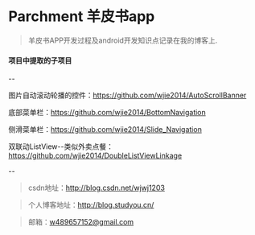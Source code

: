 # Parchment 羊皮书app
> 羊皮书APP开发过程及android开发知识点记录在我的博客上.

#### 项目中提取的子项目
--

图片自动滚动轮播的控件：https://github.com/wjie2014/AutoScrollBanner

底部菜单栏：https://github.com/wjie2014/BottomNavigation

侧滑菜单栏：https://github.com/wjie2014/Slide_Navigation

双联动ListView--类似外卖点餐：https://github.com/wjie2014/DoubleListViewLinkage

--

> csdn地址：http://blog.csdn.net/wjwj1203

> 个人博客地址：http://blog.studyou.cn/

> 邮箱：w489657152@gmail.com
